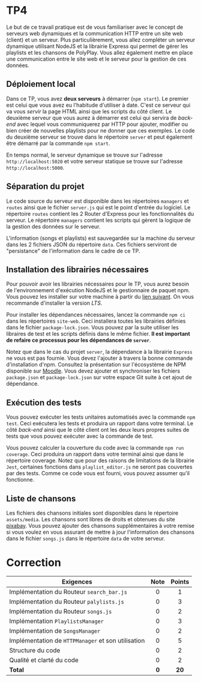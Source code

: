 # TP4

Le but de ce travail pratique est de vous familiariser avec le concept de serveurs web dynamiques et la communication HTTP entre un site web (client) et un serveur. Plus particulièrement, vous allez compléter un serveur dynamique utilisant NodeJS et la librairie Express qui permet de gérer les playlists et les chansons de PolyPlay.  Vous allez également mettre en place une communication entre le site web et le serveur pour la gestion de ces données.
## Déploiement local

Dans ce TP, vous avez **deux serveurs** à démarrer (`npm start`). Le premier est celui que vous avez eu l'habitude d'utiliser à date. C'est ce serveur qui va vous *servir* la page HTML ainsi que les scripts du côté client. Le deuxième serveur que vous aurez à démarrer est celui qui servira de *back-end* avec lequel vous communiquerez par HTTP pour ajouter, modifier ou bien créer de nouvelles playlists pour ne donner que ces exemples. Le code du deuxième serveur se trouve dans le répertoire `server` et peut également être démarré par la commande `npm start`.

En temps normal, le serveur dynamique se trouve sur l'adresse `http://localhost:5020` et votre serveur statique se trouve sur l'adresse `http://localhost:5000`.
## Séparation du projet
Le code source du serveur est disponible dans les répertoires `managers` et `routes` ainsi que le fichier `server.js` qui est le point d'entrée du logiciel. Le répertoire `routes` contient les 2 Router d'Express pour les fonctionnalités du serveur. Le répertoire `managers` contient les scripts qui gèrent la logique de la gestion des données sur le serveur.

L'information (songs et playlists) est sauvegardée sur la machine du serveur dans les 2 fichiers JSON du répertoire `data`. Ces fichiers serviront de "persistance" de l'information dans le cadre de ce TP.

## Installation des librairies nécessaires

Pour pouvoir avoir les librairies nécessaires pour le TP, vous aurez besoin de l'environnement d'exécution NodeJS et le gestionnaire de paquet npm. Vous pouvez les installer sur votre machine à partir du [lien suivant](https://nodejs.org/en/download/). On vous recommande d'installer la version _LTS_.

Pour installer les dépendances nécessaires, lancez la commande `npm ci` dans les répertoires `site-web`. Ceci installera toutes les librairies définies dans le fichier `package-lock.json`. Vous pouvez par la suite utiliser les libraires de test et les scripts définis dans le même fichier. **Il est important de refaire ce processus pour les dépendances de `server`**.

Notez que dans le cas du projet `server`, la dépendance à la librairie `Express` ne vous est pas fournie. Vous devez l'ajouter à travers la bonne commande d'installation d'npm. Consultez la présentation sur l'écosystème de NPM disponible sur [Moodle](https://moodle.polymtl.ca/pluginfile.php/1030574/mod_resource/content/7/npm.pdf). Vous devez ajouter et synchroniser les fichiers `package.json` et `package-lock.json` sur votre espace Git suite à cet ajout de dépendance.

## Exécution des tests

Vous pouvez exécuter les tests unitaires automatisés avec la commande `npm test`. Ceci exécutera les tests et produira un rapport dans votre terminal. Le côté *back-end* ainsi que le côté client ont les deux leurs propres suites de tests que vous pouvez  exécuter avec la commande de test.

Vous pouvez calculer la couverture du code avec la commande `npm run coverage`. Ceci produira un rapport dans votre terminal ainsi que dans le répertoire coverage. Notez que pour des raisons de limitations de la librairie `Jest`, certaines fonctions dans `playlist_editor.js` ne seront pas couvertes par des tests. Comme ce code vous est fourni, vous pouvez assumer qu'il fonctionne.

## Liste de chansons

Les fichiers des chansons initiales sont disponibles dans le répertoire `assets/media`. Les chansons sont libres de droits et obtenues du site [pixabay](https://pixabay.com/music/). Vous pouvez ajouter des chansons supplémentaires à votre remise si vous voulez en vous assurant de mettre à jour l'information des chansons dans le fichier `songs.js` dans le répertoire `data` de votre serveur.

# Correction

| **Exigences**                                     | **Note** | **Points** |
| ------------------------------------------------- | :------: | :--------: |
| Implémentation du Routeur `search_bar.js`         |    0     |     1      |
| Implémentation du Routeur `palylists.js`          |    0     |     3      |
| Implémentation du Routeur `songs.js`              |    0     |     2      |
| Implémentation `PlaylistsManager`                 |    0     |     3      |
| Implémentation de `SongsManager`                  |    0     |     2      |
| Implémentation de `HTTPManager` et son utilisation|    0     |     5      |
| Structure du code                                 |    0     |     2      |
| Qualité et clarté du code                         |    0     |     2      |
| **Total**                                         | **0**    |   **20**   |